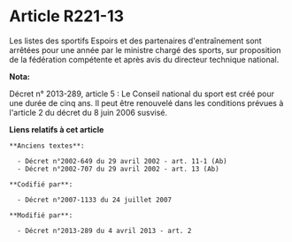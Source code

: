 # Article R221-13

Les listes des sportifs Espoirs et des partenaires d'entraînement sont arrêtées pour une année par le ministre chargé des
sports, sur proposition de la fédération compétente et après avis du directeur technique national.

**Nota:**

Décret n° 2013-289, article 5 : Le Conseil national du sport est créé pour une durée de cinq ans. Il peut être renouvelé dans
les conditions prévues à l'article 2 du décret du 8 juin 2006 susvisé.

**Liens relatifs à cet article**

	**Anciens textes**:

	  - Décret n°2002-649 du 29 avril 2002 - art. 11-1 (Ab)
	  - Décret n°2002-707 du 29 avril 2002 - art. 13 (Ab)

	**Codifié par**:

	  - Décret n°2007-1133 du 24 juillet 2007

	**Modifié par**:

	  - Décret n°2013-289 du 4 avril 2013 - art. 2
